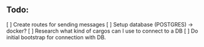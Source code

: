 ## Todo:
[ ] Create routes for sending messages
[ ] Setup database (POSTGRES) -> docker?
[ ] Research what kind of cargos can I use to connect to a DB
[ ] Do initial bootstrap for connection with DB.